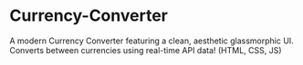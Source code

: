 # Currency-Converter
A modern Currency Converter featuring a clean, aesthetic glassmorphic UI. Converts between currencies using real-time API data! (HTML, CSS, JS)
